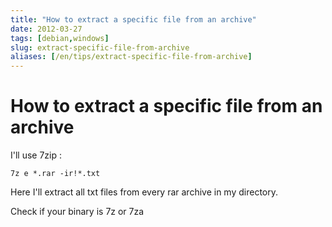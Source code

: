 ```yaml
---
title: "How to extract a specific file from an archive"
date: 2012-03-27
tags: [debian,windows]
slug: extract-specific-file-from-archive
aliases: [/en/tips/extract-specific-file-from-archive]
---
```

# How to extract a specific file from an archive

I'll use 7zip :

```
7z e *.rar -ir!*.txt
```

Here I'll extract all txt files from every rar archive in my directory.

Check if your binary is 7z or 7za


